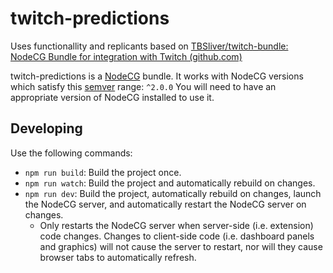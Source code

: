 # twitch-predictions

Uses functionallity and replicants based on [TBSliver/twitch-bundle: NodeCG Bundle for integration with Twitch (github.com)](https://github.com/TBSliver/twitch-bundle)



twitch-predictions is a [NodeCG](http://github.com/nodecg/nodecg) bundle.
It works with NodeCG versions which satisfy this [semver](https://docs.npmjs.com/getting-started/semantic-versioning) range: `^2.0.0`
You will need to have an appropriate version of NodeCG installed to use it.

## Developing

Use the following commands:

- `npm run build`: Build the project once.
- `npm run watch`: Build the project and automatically rebuild on changes.
- `npm run dev`: Build the project, automatically rebuild on changes, launch the NodeCG server, and automatically restart the NodeCG server on changes.
  - Only restarts the NodeCG server when server-side (i.e. extension) code changes. Changes to client-side code (i.e. dashboard panels and graphics) will not cause the server to restart, nor will they cause browser tabs to automatically refresh.

